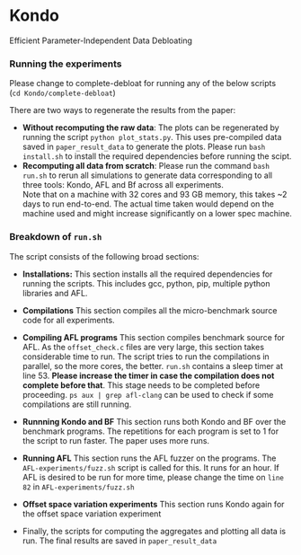 # Kondo
Efficient Parameter-Independent Data Debloating

### Running the experiments
Please change to complete-debloat for running any of the below scripts  
(`cd Kondo/complete-debloat`)

There are two ways to regenerate the results from the paper:
- **Without recomputing the raw data**: The plots can be regenerated by running the script `python plot_stats.py`. This uses pre-compiled data saved in `paper_result_data` to generate the plots. Please run `bash install.sh` to install the required dependencies before running the scipt.
- **Recomputing all data from scratch**: Please run the command `bash run.sh` to rerun all simulations to generate data corresponding to all three tools: Kondo, AFL and Bf across all experiments.  
  Note that on a machine with 32 cores and 93 GB memory, this takes ~2 days to run end-to-end. The actual time taken would depend on the machine used and might increase significantly on a lower spec machine.

### Breakdown of `run.sh `
The script consists of the following broad sections:
- **Installations:**
  This section installs all the required dependencies for running the scripts. This includes gcc, python, pip, multiple python libraries and AFL.

- **Compilations**
  This section compiles all the micro-benchmark source code for all experiments.

- **Compiling AFL programs**
  This section compiles benchmark source for AFL. As the `offset_check.c` files are very large, this section takes considerable time to run.
  The script tries to run the compilations in parallel, so the more cores, the better. `run.sh` contains a sleep timer at line 53. **Please increase the timer
  in case the compilation does not complete before that**. This stage needs to be completed before proceeding.
  `ps aux | grep afl-clang` can be used to check if some compilations are still running.
  
- **Runnning Kondo and BF**
  This section runs both Kondo and BF over the benchmark programs. The repetitions for each program is set to 1 for the script to run faster. The paper uses more runs.

- **Running AFL**
  This section runs the AFL fuzzer on the programs. The `AFL-experiments/fuzz.sh` script is called for this. It runs for an hour. If AFL is desired to be run for
  more time, please change the time on `line 82` in `AFL-experiments/fuzz.sh`

- **Offset space variation experiments**
  This section runs Kondo again for the offset space variation experiment

- Finally, the scripts for computing the aggregates and plotting all data is run. The final results are saved in `paper_result_data`
  
